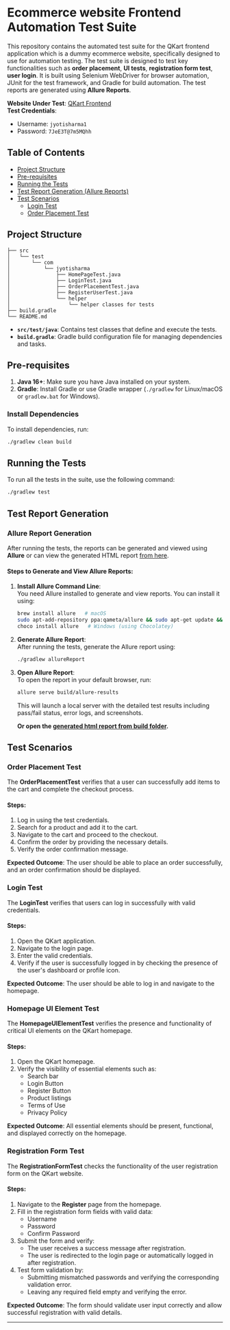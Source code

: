 # Ecommerce website Frontend Automation Test Suite

This repository contains the automated test suite for the QKart frontend application which is a dummy ecommerce website, specifically designed to use for automation testing. The test suite is designed to test key functionalities such as **order placement**, **UI tests**, **registration form test**,  **user login**. It is built using Selenium WebDriver for browser automation, JUnit for the test framework, and Gradle for build automation. The test reports are generated using **Allure Reports**.

**Website Under Test**: [QKart Frontend](https://crio-qkart-frontend-qa.vercel.app/)  
**Test Credentials**:
- Username: `jyotisharma1`
- Password: `7JeE3T@7m5MQhh`

## Table of Contents
- [Project Structure](#project-structure)
- [Pre-requisites](#pre-requisites)
- [Running the Tests](#running-the-tests)
- [Test Report Generation (Allure Reports)](#test-report-generation)
- [Test Scenarios](#test-scenarios)
    - [Login Test](#login-test)
    - [Order Placement Test](#order-placement-test)

## Project Structure

```
├── src
│   └── test
│       └── com
│           └── jyotisharma
│               ├── HomePageTest.java
│               ├── LoginTest.java
│               ├── OrderPlacementTest.java
│               ├── RegisterUserTest.java
│               └── helper
│                   └── helper classes for tests
├── build.gradle
└── README.md
```

- **`src/test/java`**: Contains test classes that define and execute the tests.
- **`build.gradle`**: Gradle build configuration file for managing dependencies and tasks.

## Pre-requisites

1. **Java 16+**: Make sure you have Java installed on your system.
2. **Gradle**: Install Gradle or use Gradle wrapper (`./gradlew` for Linux/macOS or `gradlew.bat` for Windows).

### Install Dependencies
To install dependencies, run:
```bash
./gradlew clean build
```

## Running the Tests

To run all the tests in the suite, use the following command:
```bash
./gradlew test
```

## Test Report Generation

### Allure Report Generation
After running the tests, the reports can be generated and viewed using **Allure** or can view the generated HTML report [from here](build/reports/allure-report/allureReport/index.html).

#### Steps to Generate and View Allure Reports:

1. **Install Allure Command Line**:  
   You need Allure installed to generate and view reports. You can install it using:
   ```bash
   brew install allure   # macOS
   sudo apt-add-repository ppa:qameta/allure && sudo apt-get update && sudo apt-get install allure   # Ubuntu
   choco install allure   # Windows (using Chocolatey)
   ```

2. **Generate Allure Report**:  
   After running the tests, generate the Allure report using:
   ```bash
   ./gradlew allureReport
   ```

3. **Open Allure Report**:  
   To open the report in your default browser, run:
   ```bash
   allure serve build/allure-results
   ```

   This will launch a local server with the detailed test results including pass/fail status, error logs, and screenshots.

    **Or open the [generated html report from build folder](build/reports/allure-report/allureReport/index.html).**

## Test Scenarios

### Order Placement Test
The **OrderPlacementTest** verifies that a user can successfully add items to the cart and complete the checkout process.

#### Steps:
1. Log in using the test credentials.
2. Search for a product and add it to the cart.
3. Navigate to the cart and proceed to the checkout.
4. Confirm the order by providing the necessary details.
5. Verify the order confirmation message.

**Expected Outcome**: The user should be able to place an order successfully, and an order confirmation should be displayed.

### Login Test
The **LoginTest** verifies that users can log in successfully with valid credentials.

#### Steps:
1. Open the QKart application.
2. Navigate to the login page.
3. Enter the valid credentials.
4. Verify if the user is successfully logged in by checking the presence of the user's dashboard or profile icon.

**Expected Outcome**: The user should be able to log in and navigate to the homepage.

### Homepage UI Element Test
The **HomepageUIElementTest** verifies the presence and functionality of critical UI elements on the QKart homepage.

#### Steps:
1. Open the QKart homepage.
2. Verify the visibility of essential elements such as:
    - Search bar
    - Login Button
    - Register Button
    - Product listings
    - Terms of Use
    - Privacy Policy

**Expected Outcome**: All essential elements should be present, functional, and displayed correctly on the homepage.

### Registration Form Test
The **RegistrationFormTest** checks the functionality of the user registration form on the QKart website.

#### Steps:
1. Navigate to the **Register** page from the homepage.
2. Fill in the registration form fields with valid data:
    - Username
    - Password
    - Confirm Password
3. Submit the form and verify:
    - The user receives a success message after registration.
    - The user is redirected to the login page or automatically logged in after registration.
4. Test form validation by:
    - Submitting mismatched passwords and verifying the corresponding validation error.
    - Leaving any required field empty and verifying the error.

**Expected Outcome**: The form should validate user input correctly and allow successful registration with valid details.

---

